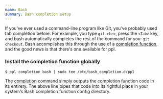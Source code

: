 ```yaml
---
name: Bash
summary: Bash completion setup
---
```


If you've ever used a command-line program like Git, you've probably used tab
completion before. For example, you type `git chec`, press the `<Tab>` key, and
bash automatically completes the rest of the command for you: `git checkout`.
Bash accomplishes this through the use of a [completion
function](http://tldp.org/LDP/abs/html/tabexpansion.html), and the good news is
that there's one available for ppl.

### Install the completion function globally

    $ ppl completion bash | sudo tee /etc/bash_completion.d/ppl

The [completion](/commands/completion) command simply outputs the
completion function code in its entirety. The above line pipes that code into
its rightful place in your system's Bash completion function config directory.


